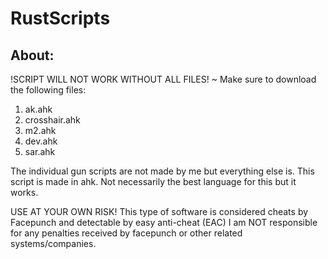 # RustScripts
About:
--------
!SCRIPT WILL NOT WORK WITHOUT ALL FILES!
~ Make sure to download the following files:
1. ak.ahk
2. crosshair.ahk
3. m2.ahk
4. dev.ahk
5. sar.ahk

The individual gun scripts are not made by me but everything else is.
This script is made in ahk.
Not necessarily the best language for this but it works.

USE AT YOUR OWN RISK!
This type of software is considered cheats by Facepunch and detectable by easy anti-cheat (EAC)
I am NOT responsible for any penalties received by facepunch or other related systems/companies.
